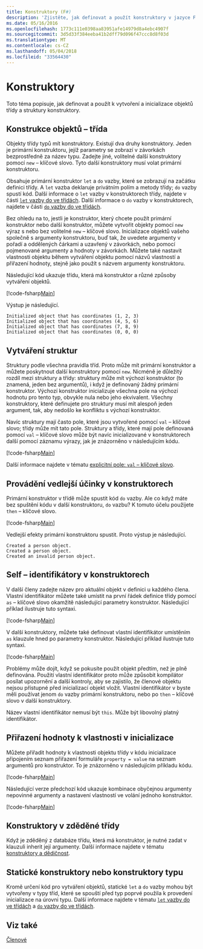 ```yaml
---
title: Konstruktory (F#)
description: 'Zjistěte, jak definovat a použít konstruktory v jazyce F # k vytvoření a inicializace třídy a struktury objektů.'
ms.date: 05/16/2016
ms.openlocfilehash: 1773c111e0398aa83951afe14979d8a4ebc4907f
ms.sourcegitcommit: 3d5d33f384eeba41b2dff79d096f47ccc8d8f03d
ms.translationtype: MT
ms.contentlocale: cs-CZ
ms.lasthandoff: 05/04/2018
ms.locfileid: "33564430"
---
```

# <a name="constructors"></a>Konstruktory

Toto téma popisuje, jak definovat a použít k vytvoření a inicializace objektů třídy a struktury konstruktory.


## <a name="construction-of-class-objects"></a>Konstrukce objektů – třída
Objekty třídy typů mít konstruktory. Existují dva druhy konstruktory. Jeden je primární konstruktoru, jejíž parametry se zobrazí v závorkách bezprostředně za název typu. Zadejte jiné, volitelné další konstruktory pomocí `new` – klíčové slovo. Tyto další konstruktory musí volat primární konstruktoru.

Obsahuje primární konstruktor `let` a `do` vazby, které se zobrazují na začátku definici třídy. A `let` vazba deklaruje privátním polím a metody třídy; `do` vazby spustí kód. Další informace o `let` vazby v konstruktorech třídy, najdete v části [ `let` vazby do ve třídách](let-bindings-in-classes.md). Další informace o `do` vazby v konstruktorech, najdete v části [ `do` vazby do ve třídách](do-bindings-in-classes.md).

Bez ohledu na to, jestli je konstruktor, který chcete použít primární konstruktor nebo další konstruktor, můžete vytvořit objekty pomocí `new` výraz s nebo bez volitelné `new` – klíčové slovo. Inicializace objektů vašeho společně s argumenty konstruktoru, buď tak, že uvedete argumenty v pořadí a oddělených čárkami a uzavřený v závorkách, nebo pomocí pojmenované argumenty a hodnoty v závorkách. Můžete také nastavit vlastnosti objektu během vytváření objektu pomocí názvů vlastností a přiřazení hodnoty, stejně jako použít s názvem argumenty konstruktoru.

Následující kód ukazuje třídu, která má konstruktor a různé způsoby vytváření objektů.

[!code-fsharp[Main](../../../../samples/snippets/fsharp/lang-ref-2/snippet3501.fs)]

Výstup je následující.

```console
Initialized object that has coordinates (1, 2, 3)
Initialized object that has coordinates (4, 5, 6)
Initialized object that has coordinates (7, 8, 9)
Initialized object that has coordinates (0, 0, 0)
```

## <a name="construction-of-structures"></a>Vytváření struktur
Struktury podle všechna pravidla tříd. Proto může mít primární konstruktor a můžete poskytnout další konstruktory pomocí `new`. Nicméně je důležitý rozdíl mezi struktury a třídy: struktury může mít výchozí konstruktor (to znamená, jeden bez argumentů), i když je definovaný žádný primární konstruktor. Výchozí konstruktor inicializuje všechna pole na výchozí hodnotu pro tento typ, obvykle nula nebo jeho ekvivalent. Všechny konstruktory, které definujete pro struktury musí mít alespoň jeden argument, tak, aby nedošlo ke konfliktu s výchozí konstruktor.

Navíc struktury mají často pole, které jsou vytvořené pomocí `val` – klíčové slovo; třídy může mít tato pole. Struktury a třídy, které mají pole definovaná pomocí `val` – klíčové slovo může být navíc inicializované v konstruktorech další pomocí záznamu výrazy, jak je znázorněno v následujícím kódu.

[!code-fsharp[Main](../../../../samples/snippets/fsharp/lang-ref-2/snippet3502.fs)]

Další informace najdete v tématu [explicitní pole: `val` – klíčové slovo](explicit-fields-the-val-keyword.md).


## <a name="executing-side-effects-in-constructors"></a>Provádění vedlejší účinky v konstruktorech
Primární konstruktor v třídě může spustit kód `do` vazby. Ale co když máte bez spuštění kódu v další konstruktoru, `do` vazbu? K tomuto účelu použijete `then` – klíčové slovo.

[!code-fsharp[Main](../../../../samples/snippets/fsharp/lang-ref-2/snippet3503.fs)]

Vedlejší efekty primární konstruktoru spustit. Proto výstup je následující.

```console
Created a person object.
Created a person object.
Created an invalid person object.
```

## <a name="self-identifiers-in-constructors"></a>Self – identifikátory v konstruktorech
V další členy zadejte název pro aktuální objekt v definici u každého člena. Vlastní identifikátor můžete také umístit na první řádek definice třídy pomocí `as` – klíčové slovo okamžitě následující parametry konstruktor. Následující příklad ilustruje tuto syntaxi.

[!code-fsharp[Main](../../../../samples/snippets/fsharp/lang-ref-2/snippet3504.fs)]

V další konstruktory, můžete také definovat vlastní identifikátor umístěním `as` klauzule hned po parametry konstruktor. Následující příklad ilustruje tuto syntaxi.

[!code-fsharp[Main](../../../../samples/snippets/fsharp/lang-ref-2/snippet3505.fs)]

Problémy může dojít, když se pokusíte použít objekt předtím, než je plně definována. Použití vlastní identifikátor proto může způsobit kompilátor posílat upozornění a další kontroly, aby se zajistilo, že členové objektu nejsou přístupné před inicializací objekt vložit. Vlastní identifikátor v byste měli používat jenom `do` vazby primární konstruktoru, nebo po `then` – klíčové slovo v další konstruktory.

Název vlastní identifikátor nemusí být `this`. Může být libovolný platný identifikátor.


## <a name="assigning-values-to-properties-at-initialization"></a>Přiřazení hodnoty k vlastnosti v inicializace
Můžete přiřadit hodnoty k vlastnosti objektu třídy v kódu inicializace připojením seznam přiřazení formuláře `property = value` na seznam argumentů pro konstruktor. To je znázorněno v následujícím příkladu kódu.

[!code-fsharp[Main](../../../../samples/snippets/fsharp/lang-ref-2/snippet3506.fs)]

Následující verze předchozí kód ukazuje kombinace obyčejnou argumenty nepovinné argumenty a nastavení vlastností ve volání jednoho konstruktor.

[!code-fsharp[Main](../../../../samples/snippets/fsharp/lang-ref-2/snippet3507.fs)]
    
## <a name="constructors-in-inherited-class"></a>Konstruktory v zděděné třídy
Když je zděděný z databáze třídu, která má konstruktor, je nutné zadat v klauzuli inherit její argumenty. Další informace najdete v tématu [konstruktory a dědičnost](../inheritance.md#constructors-and-inheritance).

## <a name="static-constructors-or-type-constructors"></a>Statické konstruktory nebo konstruktory typu
Kromě určení kód pro vytváření objektů, statické `let` a `do` vazby mohou být vytvořeny v typy tříd, které se spouští před typ poprvé použila k provedení inicializace na úrovni typu. Další informace najdete v tématu [ `let` vazby do ve třídách](let-bindings-in-classes.md) a [ `do` vazby do ve třídách](do-bindings-in-classes.md).

## <a name="see-also"></a>Viz také
[Členové](index.md)
